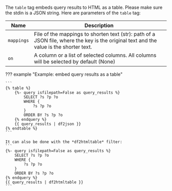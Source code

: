 The `table` tag embeds query results to HTML as a table. Please make sure the stdin is a JSON string. Here are parameters of the `table` tag:

| Name      | Description                                                    |
|-----------|----------------------------------------------------------------|
|`mappings` |File of the mappings to shorten text (str): path of a JSON file, where the key is the original text and the value is the shorter text. |
|`on`       |A column or a list of selected columns. All columns will be selected by default (None) |


??? example "Example: embed query results as a table"

    ```
    {% table %}
        {%- query isfilepath=False as query_results %}
            SELECT ?s ?p ?o
            WHERE {
                ?s ?p ?o
            }
            ORDER BY ?s ?p ?o
        {% endquery %}
        {{ query_results | df2json }}
    {% endtable %}
    ```

    It can also be done with the *df2htmltable* filter:
    ```
    {%- query isfilepath=False as query_results %}
        SELECT ?s ?p ?o
        WHERE {
            ?s ?p ?o
        }
        ORDER BY ?s ?p ?o
    {% endquery %}
    {{ query_results | df2htmltable }}
    ```
